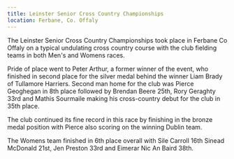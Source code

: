 ```yaml
---
title: Leinster Senior Cross Country Championships
location: Ferbane, Co. Offaly
---
```


The Leinster Senior Cross Country Championships took place in Ferbane Co Offaly
on a typical undulating cross country course with the club fielding teams in
both Men's and Womens races.

Pride of place went to Peter Arthur, a former winner of the event, who finished
in second place for the silver medal behind the winner Liam Brady of Tullamore
Harriers. Second man home for the club was Pierce Geoghegan in 8th place followed
by Brendan Beere 25th, Rory Geraghty 33rd and Mathis Sourmaile making his
cross-country debut for the club in 35th place.

The club continued its fine record in this race by finishing in the bronze medal
position with Pierce also scoring on the winning Dublin team.

The Womens team finished in 6th place overall with Sile Carroll 16th Sinead
McDonald 21st, Jen Preston 33rd and Eimerar Nic An Baird 38th.

